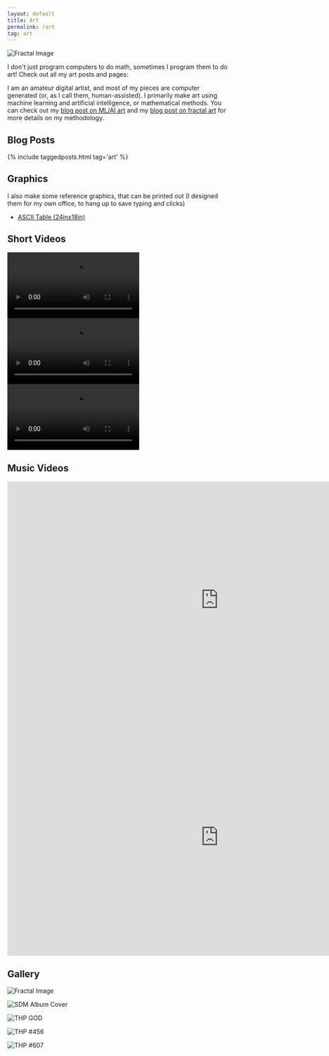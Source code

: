 ```yaml
---
layout: default
title: Art
permalink: /art
tag: art
---
```


![Fractal Image](/files/art-fractal/fr-print-1.webp)

I don't just program computers to do math, sometimes I program them to do art! Check out all my art posts and pages:


I am an amateur digital artist, and most of my pieces are computer generated (or, as I call them, human-assisted). I primarily make art using machine learning and artificial intelligence, or mathematical methods. You can check out my [blog post on ML/AI art](/2021/art-aigen) and my [blog post on fractal art](/2021/art-fractal) for more details on my methodology.


## Blog Posts

<div markdown="0">
  {% include taggedposts.html tag='art' %}
</div>


## Graphics

I also make some reference graphics, that can be printed out (I designed them for my own office, to hang up to save typing and clicks)

  * [ASCII Table (24inx18in)](/files/ascii-sheet-full.webp)



## Short Videos

<video controls loop>
    <source src="https://i.imgur.com/vQYMpGI.mp4" type="video/mp4">
</video>

<video controls loop>
    <source src="https://i.imgur.com/DguqciG.mp4" type="video/mp4">
</video>

<video controls loop>
    <source src="https://i.imgur.com/TqdlQMl.mp4" type="video/mp4">
</video>


## Music Videos

<center>
    <iframe width="960" height="540" src="https://www.youtube.com/embed/wWBboUDMPw4" title="YouTube video player" frameborder="0" allow="accelerometer; autoplay; clipboard-write; encrypted-media; gyroscope; picture-in-picture" allowfullscreen></iframe>
</center>


<center>
    <iframe width="960" height="540" src="https://www.youtube.com/embed/fdOgIfyrbYs" title="YouTube video player" frameborder="0" allow="accelerometer; autoplay; clipboard-write; encrypted-media; gyroscope; picture-in-picture" allowfullscreen></iframe>
</center>


## Gallery

![Fractal Image](/files/art-fractal/fr-print-0.webp)

![SDM Album Cover](/files/album-societas-de-machinarum-xiii.webp)

![THP GOD](/files/art-aigen/god.webp)



![THP #456](/files/art-aigen/thp_456.webp)

![THP #607](/files/art-aigen/thp_607.webp)

